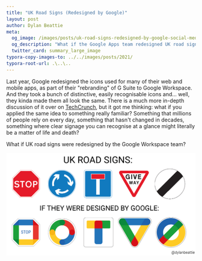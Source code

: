 ```yaml
---
title: "UK Road Signs (Redesigned by Google)"
layout: post
author: Dylan Beattie
meta:
  og_image: /images/posts/uk-road-signs-redesigned-by-google-social-media-banner1600.jpg
  og_description: "What if the Google Apps team redesigned UK road signs?"
  twitter_card: summary_large_image
typora-copy-images-to: ../../images/posts/2021/
typora-root-url: .\..\..
---
```


Last year, Google redesigned the icons used for many of their web and mobile apps, as part of their "rebranding" of G Suite to Google Workspace. And they took a bunch of distinctive, easily recognisable icons and… well, they kinda made them all look the same. There is a much more in-depth discussion of it over on [TechCrunch](https://techcrunch.com/2020/10/06/googles-new-logos-are-bad/), but it got me thinking: what if you applied the same idea to something really familiar? Something that millions of people rely on every day, something that hasn't changed in decades, something where clear signage you can recognise at a glance might literally be a matter of life and death?

What if UK road signs were redesigned by the Google Workspace team?

![uk-road-signs-redesigned-by-google1600](/images/posts/2021/uk-road-signs-redesigned-by-google1600.png)

